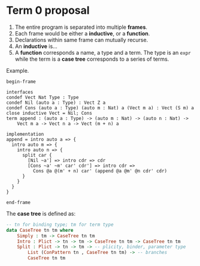 # Term 0 proposal

1. The entire program is separated into multiple **frames**.
2. Each frame would be either a **inductive**, or a **function**.
3. Declarations within same frame can mutually recurse.
4. An **inductive** is...
5. A **function** corresponds a name, a type and a term. The type is an `expr` while the term is a **case tree** corresponds to a series of terms.

Example.

```
begin-frame

interfaces
condef Vect Nat Type : Type
condef Nil (auto a : Type) : Vect Z a
condef Cons (auto a : Type) (auto m : Nat) a (Vect m a) : Vect (S m) a
close inductive Vect = Nil; Cons
term append : (auto a : Type) -> (auto m : Nat) -> (auto n : Nat) ->
	Vect m a -> Vect n a -> Vect (m + n) a

implementation
append = intro auto a => {
  intro auto m => {
    intro auto n => {
      split car {
        [Nil ~a'] => intro cdr => cdr
        [Cons ~a' ~m' car' cdr'] => intro cdr =>
          Cons @a @(m' + n) car' (append @a @m' @n cdr' cdr)
      }
    }
  }
}

end-frame
```

The **case tree** is defined as:

```idris
-- tn for binding type; tm for term type
data CaseTree tn tm where
    Simply : tm -> CaseTree tn tm
    Intro : Plict -> tn -> tm -> CaseTree tn tm -> CaseTree tn tm
    Split : Plict -> tn -> tm -> -- plicity, binder, parameter type
        List (ConPattern tn , CaseTree tn tm) -> -- branches
        CaseTree tn tm
```

